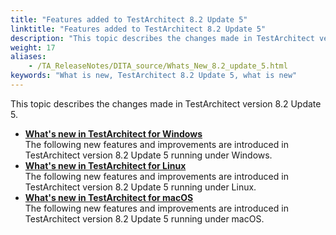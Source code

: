 ```yaml
--- 
title: "Features added to TestArchitect 8.2 Update 5"
linktitle: "Features added to TestArchitect 8.2 Update 5"
description: "This topic describes the changes made in TestArchitect version 8.2 Update 5."
weight: 17
aliases: 
    - /TA_ReleaseNotes/DITA_source/Whats_New_8.2_update_5.html
keywords: "What is new, TestArchitect 8.2 Update 5, what is new"
---
```


This topic describes the changes made in TestArchitect version 8.2 Update 5.

-   **[What's new in TestArchitect for Windows](/user-guide/version-history/features-added-to-testarchitect-8-2-update-5/windows)**  
The following new features and improvements are introduced in TestArchitect version 8.2 Update 5 running under Windows.
-   **[What's new in TestArchitect for Linux](/user-guide/version-history/features-added-to-testarchitect-8-2-update-5/linux)**  
The following new features and improvements are introduced in TestArchitect version 8.2 Update 5 running under Linux.
-   **[What's new in TestArchitect for macOS](/user-guide/version-history/features-added-to-testarchitect-8-2-update-5/macos)**  
The following new features and improvements are introduced in TestArchitect version 8.2 Update 5 running under macOS.




